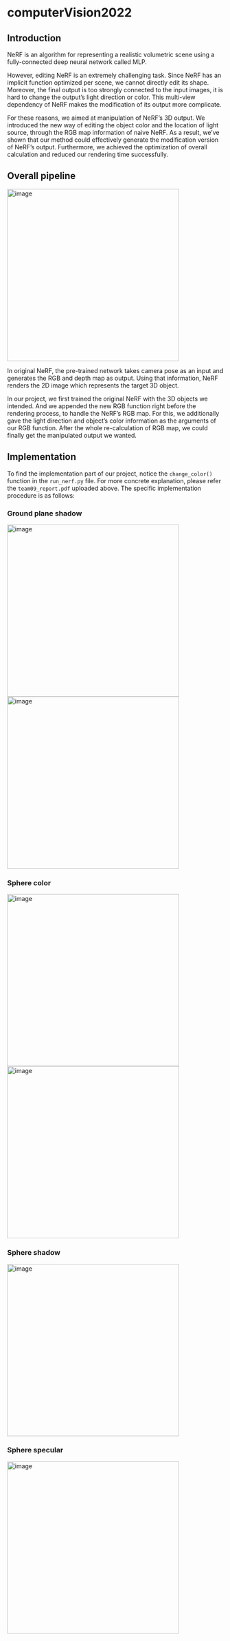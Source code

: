 # computerVision2022

## Introduction
NeRF is an algorithm for representing a realistic volumetric scene using a fully-connected deep neural network called MLP. 

 However, editing NeRF is an extremely challenging task. Since NeRF has an implicit function optimized per scene, we cannot directly edit its shape. Moreover, the final output is too strongly connected to the input images, it is hard to change the output’s light direction or color. This multi-view dependency of NeRF makes the modification of its output more complicate. 
 
For these reasons, we aimed at manipulation of NeRF’s 3D output. We introduced the new way of editing the object color and the location of light source, through the RGB map information of naive NeRF. As a result, we’ve shown that our method could effectively generate the modification version of NeRF’s output. Furthermore, we achieved the optimization of overall calculation and reduced our rendering time successfully. 

## Overall pipeline
<img width="400" alt="image" src="https://user-images.githubusercontent.com/33058149/208031990-ba76c552-b301-4c33-a188-09b7bc42841f.png">

In original NeRF, the pre-trained network takes camera pose as an input and generates the RGB and depth map as output. Using that information, NeRF renders the 2D image which represents the target 3D object. 

In our project, we first trained the original NeRF with the 3D objects we intended. And we appended the new RGB function right before the rendering process, to handle the NeRF’s RGB map. For this, we additionally gave the light direction and object’s color information as the arguments of our RGB function. After the whole re-calculation of RGB map, we could finally get the manipulated output we wanted. 


## Implementation 
To find the implementation part of our project, notice the `change_color()` function in the `run_nerf.py` file.
For more concrete explanation, please refer the `team09_report.pdf` uploaded above.
The specific implementation procedure is as follows:

### Ground plane shadow 
<img width="400" alt="image" src="https://user-images.githubusercontent.com/33058149/208032114-047aff33-94de-4946-99fb-80b0cba6c662.png">
<img width="400" alt="image" src="https://user-images.githubusercontent.com/33058149/208032095-d980d586-cbc5-4510-8242-1f9c45368b0d.png">

### Sphere color
<img width="400" alt="image" src="https://user-images.githubusercontent.com/33058149/208032148-86a476a8-9878-4921-aa9c-e1502e9f0066.png">
<img width="400" alt="image" src="https://user-images.githubusercontent.com/33058149/208032184-33b487b8-3300-4c6f-b252-a73c9f70ca3f.png">

### Sphere shadow
<img width="400" alt="image" src="https://user-images.githubusercontent.com/33058149/208032211-8403973a-26a4-4af4-9e84-5c3c6d9cab56.png">

### Sphere specular
<img width="400" alt="image" src="https://user-images.githubusercontent.com/33058149/208032234-51334ddd-4f94-4c27-b87a-0228a388e53a.png">


